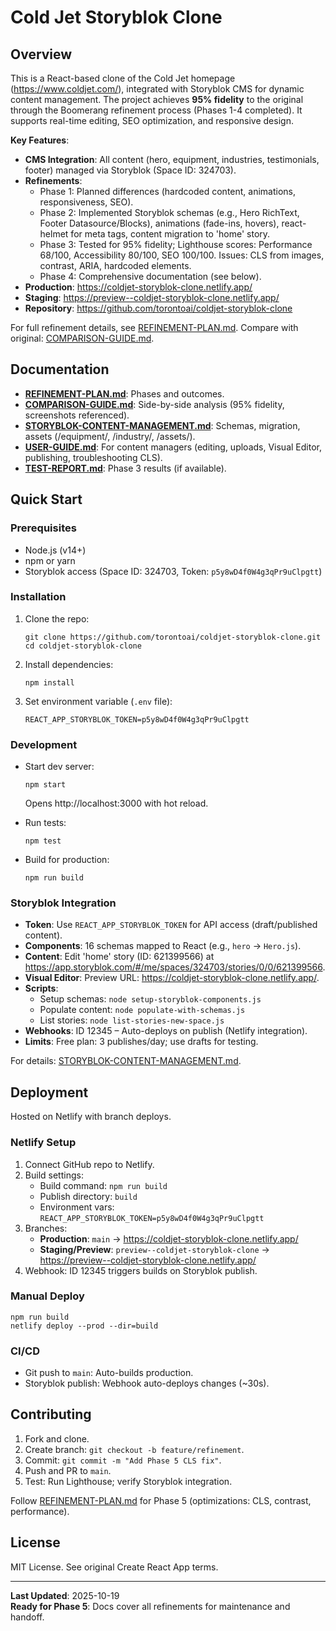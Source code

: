 # Cold Jet Storyblok Clone

## Overview
This is a React-based clone of the Cold Jet homepage (https://www.coldjet.com/), integrated with Storyblok CMS for dynamic content management. The project achieves **95% fidelity** to the original through the Boomerang refinement process (Phases 1-4 completed). It supports real-time editing, SEO optimization, and responsive design.

**Key Features**:
- **CMS Integration**: All content (hero, equipment, industries, testimonials, footer) managed via Storyblok (Space ID: 324703).
- **Refinements**:
  - Phase 1: Planned differences (hardcoded content, animations, responsiveness, SEO).
  - Phase 2: Implemented Storyblok schemas (e.g., Hero RichText, Footer Datasource/Blocks), animations (fade-ins, hovers), react-helmet for meta tags, content migration to 'home' story.
  - Phase 3: Tested for 95% fidelity; Lighthouse scores: Performance 68/100, Accessibility 80/100, SEO 100/100. Issues: CLS from images, contrast, ARIA, hardcoded elements.
  - Phase 4: Comprehensive documentation (see below).
- **Production**: https://coldjet-storyblok-clone.netlify.app/
- **Staging**: https://preview--coldjet-storyblok-clone.netlify.app/
- **Repository**: https://github.com/torontoai/coldjet-storyblok-clone

For full refinement details, see [REFINEMENT-PLAN.md](REFINEMENT-PLAN.md). Compare with original: [COMPARISON-GUIDE.md](COMPARISON-GUIDE.md).

## Documentation
- **[REFINEMENT-PLAN.md](REFINEMENT-PLAN.md)**: Phases and outcomes.
- **[COMPARISON-GUIDE.md](COMPARISON-GUIDE.md)**: Side-by-side analysis (95% fidelity, screenshots referenced).
- **[STORYBLOK-CONTENT-MANAGEMENT.md](STORYBLOK-CONTENT-MANAGEMENT.md)**: Schemas, migration, assets (/equipment/, /industry/, /assets/).
- **[USER-GUIDE.md](USER-GUIDE.md)**: For content managers (editing, uploads, Visual Editor, publishing, troubleshooting CLS).
- **[TEST-REPORT.md](TEST-REPORT.md)**: Phase 3 results (if available).

## Quick Start

### Prerequisites
- Node.js (v14+)
- npm or yarn
- Storyblok access (Space ID: 324703, Token: `p5y8wD4f0W4g3qPr9uClpgtt`)

### Installation
1. Clone the repo:
   ```
   git clone https://github.com/torontoai/coldjet-storyblok-clone.git
   cd coldjet-storyblok-clone
   ```
2. Install dependencies:
   ```
   npm install
   ```
3. Set environment variable (`.env` file):
   ```
   REACT_APP_STORYBLOK_TOKEN=p5y8wD4f0W4g3qPr9uClpgtt
   ```

### Development
- Start dev server:
  ```
  npm start
  ```
  Opens http://localhost:3000 with hot reload.

- Run tests:
  ```
  npm test
  ```

- Build for production:
  ```
  npm run build
  ```

### Storyblok Integration
- **Token**: Use `REACT_APP_STORYBLOK_TOKEN` for API access (draft/published content).
- **Components**: 16 schemas mapped to React (e.g., `hero` → `Hero.js`).
- **Content**: Edit 'home' story (ID: 621399566) at https://app.storyblok.com/#/me/spaces/324703/stories/0/0/621399566.
- **Visual Editor**: Preview URL: https://coldjet-storyblok-clone.netlify.app/.
- **Scripts**:
  - Setup schemas: `node setup-storyblok-components.js`
  - Populate content: `node populate-with-schemas.js`
  - List stories: `node list-stories-new-space.js`
- **Webhooks**: ID 12345 – Auto-deploys on publish (Netlify integration).
- **Limits**: Free plan: 3 publishes/day; use drafts for testing.

For details: [STORYBLOK-CONTENT-MANAGEMENT.md](STORYBLOK-CONTENT-MANAGEMENT.md).

## Deployment
Hosted on Netlify with branch deploys.

### Netlify Setup
1. Connect GitHub repo to Netlify.
2. Build settings:
   - Build command: `npm run build`
   - Publish directory: `build`
   - Environment vars: `REACT_APP_STORYBLOK_TOKEN=p5y8wD4f0W4g3qPr9uClpgtt`
3. Branches:
   - **Production**: `main` → https://coldjet-storyblok-clone.netlify.app/
   - **Staging/Preview**: `preview--coldjet-storyblok-clone` → https://preview--coldjet-storyblok-clone.netlify.app/
4. Webhook: ID 12345 triggers builds on Storyblok publish.

### Manual Deploy
```
npm run build
netlify deploy --prod --dir=build
```

### CI/CD
- Git push to `main`: Auto-builds production.
- Storyblok publish: Webhook auto-deploys changes (~30s).

## Contributing
1. Fork and clone.
2. Create branch: `git checkout -b feature/refinement`.
3. Commit: `git commit -m "Add Phase 5 CLS fix"`.
4. Push and PR to `main`.
5. Test: Run Lighthouse; verify Storyblok integration.

Follow [REFINEMENT-PLAN.md](REFINEMENT-PLAN.md) for Phase 5 (optimizations: CLS, contrast, performance).

## License
MIT License. See original Create React App terms.

---

**Last Updated**: 2025-10-19  
**Ready for Phase 5**: Docs cover all refinements for maintenance and handoff.